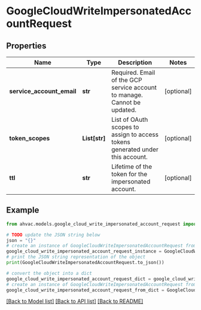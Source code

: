 # GoogleCloudWriteImpersonatedAccountRequest


## Properties

Name | Type | Description | Notes
------------ | ------------- | ------------- | -------------
**service_account_email** | **str** | Required. Email of the GCP service account to manage. Cannot be updated. | [optional] 
**token_scopes** | **List[str]** | List of OAuth scopes to assign to access tokens generated under this account. | [optional] 
**ttl** | **str** | Lifetime of the token for the impersonated account. | [optional] 

## Example

```python
from ahvac.models.google_cloud_write_impersonated_account_request import GoogleCloudWriteImpersonatedAccountRequest

# TODO update the JSON string below
json = "{}"
# create an instance of GoogleCloudWriteImpersonatedAccountRequest from a JSON string
google_cloud_write_impersonated_account_request_instance = GoogleCloudWriteImpersonatedAccountRequest.from_json(json)
# print the JSON string representation of the object
print(GoogleCloudWriteImpersonatedAccountRequest.to_json())

# convert the object into a dict
google_cloud_write_impersonated_account_request_dict = google_cloud_write_impersonated_account_request_instance.to_dict()
# create an instance of GoogleCloudWriteImpersonatedAccountRequest from a dict
google_cloud_write_impersonated_account_request_from_dict = GoogleCloudWriteImpersonatedAccountRequest.from_dict(google_cloud_write_impersonated_account_request_dict)
```
[[Back to Model list]](../README.md#documentation-for-models) [[Back to API list]](../README.md#documentation-for-api-endpoints) [[Back to README]](../README.md)


